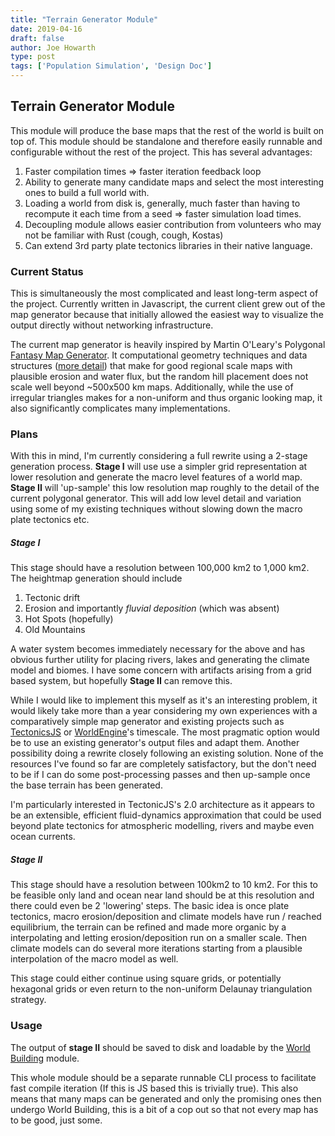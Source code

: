 ```yaml
---
title: "Terrain Generator Module"
date: 2019-04-16
draft: false
author: Joe Howarth
type: post
tags: ['Population Simulation', 'Design Doc']
---
```


## Terrain Generator Module

This module will produce the base maps that the rest of the world is built on top of.
This module should be standalone and therefore easily runnable and configurable without the 
rest of the project. This has several advantages:
1. Faster compilation times => faster iteration feedback loop 
2. Ability to generate many candidate maps and select the most interesting ones 
   to build a full world with.
3. Loading a world from disk is, generally, much faster than having to recompute it each 
   time from a seed => faster simulation load times.
4. Decoupling module allows easier contribution from volunteers who may not be 
   familiar with Rust (cough, cough, Kostas)
5. Can extend 3rd party plate tectonics libraries in their native language.


### Current Status
This is simultaneously the most complicated and least long-term aspect of the project.
Currently written in Javascript, the current client grew out of the map generator because
that initially allowed the easiest way to visualize the output directly without networking 
infrastructure. 

The current map generator is heavily inspired by Martin O'Leary's Polygonal [Fantasy Map Generator](http://www-cs-students.stanford.edu/~amitp/game-programming/polygon-map-generation).
It computational geometry techniques and data structures ([more detail](posts/MapGen_README.md)) that make for good regional scale maps
with plausible erosion and water flux, but the random hill placement does not scale well beyond 
~500x500 km maps. Additionally, while the use of irregular triangles makes for a non-uniform and thus
organic looking map, it also significantly complicates many implementations. 

### Plans 
With this in mind, I'm currently considering a full rewrite using a 2-stage generation process.
**Stage I** will use use a simpler grid representation at lower resolution and generate the macro
level features of a world map. **Stage II** will 'up-sample' this low resolution map roughly to the detail
of the current polygonal generator. This will add low level detail and variation using some of 
my existing techniques without slowing down the macro plate tectonics etc. 

##### Stage I
This stage should have a resolution between 100,000 km2 to 1,000 km2.
The heightmap generation should include 
1. Tectonic drift
2. Erosion and importantly *fluvial deposition* (which was absent)
3. Hot Spots (hopefully)
4. Old Mountains

A water system becomes immediately necessary for the above and has obvious further utility
for placing rivers, lakes and generating the climate model and biomes. I have some concern with
artifacts arising from a grid based system, but hopefully **Stage II** can remove this.


While I would like to implement this myself as it's an interesting problem, it would likely take
more than a year considering my own experiences with a comparatively simple map generator 
and existing projects such as [TectonicsJS](https://github.com/davidson16807/tectonics.js) 
or [WorldEngine](https://github.com/Mindwerks/worldengine)'s timescale. The most pragmatic 
option would be to use an existing generator's output files and adapt them. Another possibility
doing a rewrite closely following an existing solution. None of the resources I've found so
far are completely satisfactory, but the don't need to be if I can do some post-processing passes
and then up-sample once the base terrain has been generated. 

I'm particularly interested in TectonicJS's 2.0 architecture as it appears to be an extensible,
efficient fluid-dynamics approximation that could be used beyond plate tectonics for atmospheric
modelling, rivers and maybe even ocean currents.

##### Stage II
This stage should have a resolution between 100km2 to 10 km2. For this to be feasible only land 
and ocean near land should be at this resolution and there could even be 2 'lowering' steps. 
The basic idea is once plate tectonics, macro erosion/deposition and climate models have run / 
reached equilibrium, the terrain can be refined and made more organic by a interpolating and 
letting erosion/deposition run on a smaller scale. Then climate models can do several more iterations
starting from a plausible interpolation of the macro model as well. 

This stage could either continue using square grids, or potentially hexagonal grids or even return
to the non-uniform Delaunay triangulation strategy. 


### Usage

The output of **stage II** should be saved to disk and loadable by the 
[World Building](posts/WorldBuilding.md) module.

This whole module should be a separate runnable CLI process to facilitate fast compile iteration
(If this is JS based this is trivially true). This also means that many maps can be generated and 
only the promising ones then undergo World Building, this is a bit of a cop out so that not every
map has to be good, just some.

